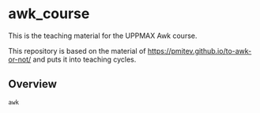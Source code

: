 # awk_course

This is the teaching material for the UPPMAX Awk course.

This repository is based on the material of <https://pmitev.github.io/to-awk-or-not/>
and puts it into teaching cycles.

## Overview

```mermaid
awk
```
